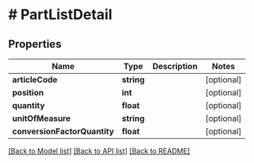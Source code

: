 # # PartListDetail

## Properties

Name | Type | Description | Notes
------------ | ------------- | ------------- | -------------
**articleCode** | **string** |  | [optional]
**position** | **int** |  | [optional]
**quantity** | **float** |  | [optional]
**unitOfMeasure** | **string** |  | [optional]
**conversionFactorQuantity** | **float** |  | [optional]

[[Back to Model list]](../../README.md#models) [[Back to API list]](../../README.md#endpoints) [[Back to README]](../../README.md)
